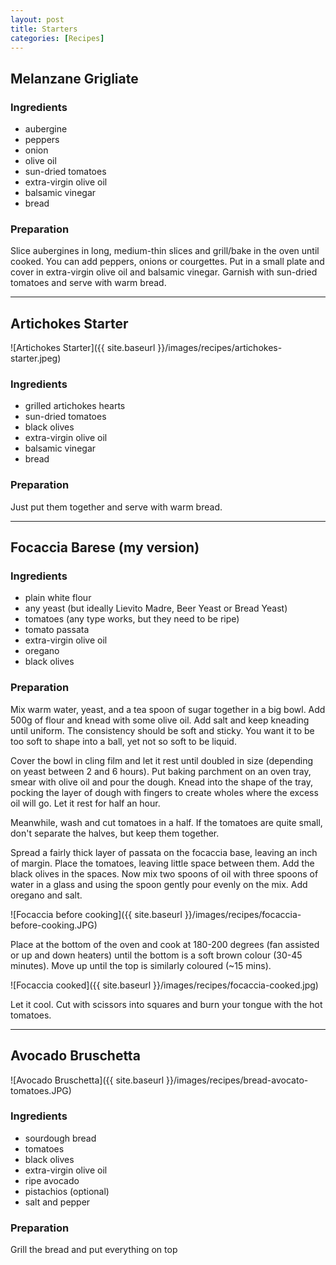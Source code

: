 ```yaml
---
layout: post
title: Starters
categories: [Recipes]
---
```


## Melanzane Grigliate
### Ingredients
- aubergine
- peppers
- onion
- olive oil
- sun-dried tomatoes
- extra-virgin olive oil
- balsamic vinegar
- bread
### Preparation
Slice aubergines in long, medium-thin slices and grill/bake in the oven until cooked. You can add peppers, onions or courgettes.
Put in a small plate and cover in extra-virgin olive oil and balsamic vinegar. Garnish with sun-dried tomatoes and serve with warm bread.

---

## Artichokes Starter
![Artichokes Starter]({{ site.baseurl }}/images/recipes/artichokes-starter.jpeg)

### Ingredients
- grilled artichokes hearts
- sun-dried tomatoes
- black olives
- extra-virgin olive oil
- balsamic vinegar
- bread
### Preparation
Just put them together and serve with warm bread.

---

## Focaccia Barese (my version)
### Ingredients
- plain white flour
- any yeast (but ideally Lievito Madre, Beer Yeast or Bread Yeast)
- tomatoes (any type works, but they need to be ripe)
- tomato passata
- extra-virgin olive oil
- oregano
- black olives

### Preparation
Mix warm water, yeast, and a tea spoon of sugar together in a big bowl. Add 500g of flour and knead with some olive oil. Add salt and keep kneading until uniform. The consistency should be soft and sticky. You want it to be too soft to shape into a ball, yet not so soft to be liquid.

Cover the bowl in cling film and let it rest until doubled in size (depending on yeast between 2 and 6 hours). 
Put baking parchment on an oven tray, smear with olive oil and pour the dough. Knead into the shape of the tray, pocking the layer of dough with fingers to create wholes where the excess oil will go. Let it rest for half an hour.

Meanwhile, wash and cut tomatoes in a half. If the tomatoes are quite small, don't separate the halves, but keep them together. 

Spread a fairly thick layer of passata on the focaccia base, leaving an inch of margin. Place the tomatoes, leaving little space between them. Add the black olives in the spaces. Now mix two spoons of oil with three spoons of water in a glass and using the spoon gently pour evenly on the mix. Add oregano and salt.

![Focaccia before cooking]({{ site.baseurl }}/images/recipes/focaccia-before-cooking.JPG)


Place at the bottom of the oven and cook at 180-200 degrees (fan assisted or up and down heaters) until the bottom is a soft brown colour (30-45 minutes). Move up until the top is similarly coloured (~15 mins).

![Focaccia cooked]({{ site.baseurl }}/images/recipes/focaccia-cooked.jpg)

Let it cool. Cut with scissors into squares and burn your tongue with the hot tomatoes.


---

## Avocado Bruschetta
![Avocado Bruschetta]({{ site.baseurl }}/images/recipes/bread-avocato-tomatoes.JPG)

### Ingredients
- sourdough bread
- tomatoes
- black olives
- extra-virgin olive oil
- ripe avocado
- pistachios (optional)
- salt and pepper

### Preparation
Grill the bread and put everything on top
